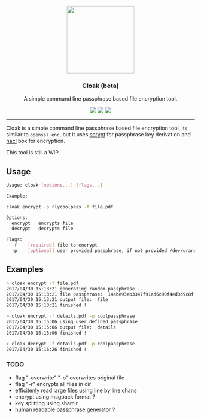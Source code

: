 <p align="center">
  <img src="https://rawgit.com/drish/cloak/master/cloak-logo.png" height="180" />
  <h3 align="center">Cloak (beta)</h3>
  <p align="center">A simple command line passphrase based file encryption tool.</p>
  <p align="center">
    <a href="https://travis-ci.org/drish/cloak"><img src="https://travis-ci.org/libeclipse/memguard.svg?branch=master"></a>
    <a href="https://github.com/drish/cloak/blob/master/LICENSE)"><img src="http://img.shields.io/badge/license-Apache%20V2-blue.svg"></a>
    <!-- <a href="https://ci.appveyor.com/project/libeclipse/memguard/branch/master"><img src="https://ci.appveyor.com/api/projects/status/g6cg347cam7lli5m/branch/master?svg=true"></a> -->
    <a href="https://goreportcard.com/report/github.com/drish/cloak"><img src="https://goreportcard.com/badge/github.com/drish/cloak"></a>
  </p>
</p>

---

Cloak is a simple command line passphrase based file encryption tool, its similar to `openssl enc`, but it uses [scrypt](http://www.tarsnap.com/scrypt.html) for passphrase key derivation and [nacl](https://nacl.cr.yp.to/) box for encryption.

This tool is still a WIP.


## Usage

```sh
Usage: cloak [options...] [flags...]

Example:

cloak encrypt -p rlycoolpass -f file.pdf

Options:
  encrypt	encrypts file
  decrypt	decrypts file

Flags:
  -f 	[required] file to encrypt
  -p 	[optional] user provided passphrase, if not provided /dev/urandom is used
```

## Examples 

```sh
> cloak encrypt -f file.pdf
2017/04/30 15:13:21 generating random passphrase ...
2017/04/30 15:13:21 file passphrase:  14abe93eb3347f91ad6c90f4ed3d9c8f
2017/04/30 15:13:21 output file:  file
2017/04/30 15:13:21 finished !  

> cloak encrypt -f details.pdf -p coolpassphrase
2017/04/30 15:15:06 using user defined passphrase
2017/04/30 15:15:06 output file:  details
2017/04/30 15:15:06 finished ! 

> cloak decrypt -f details.pdf -p coolpassphrase
2017/04/30 15:16:26 finished ! 

```

### TODO 
	
- flag "-overwrite" "-o" overwrites original file
- flag "-r" encrypts all files in dir
- efficitenly read large files using line by line chans
- encrypt using msgpack format ?
- key splitting using shamir
- human readable passphrase generator ?
